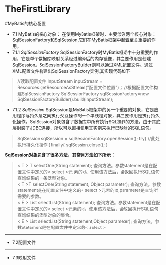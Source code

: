 # TheFirstLibrary
#MyBatis的核心配置

 - 7.1 MyBatis的核心对象：
        在使用MyBatis框架时，主要涉及两个核心对象：SqlSessionFactory和SqlSession,它们在MyBatis框架中起着至关重要的作用。
- 7.1.1 *SqlSessionFactory*
    SqlSessionFactory时MyBatis框架中十分重要的作用，它是单个数据库映射关系经过编译后的内存镜像，其主要作用是创建SqlSession。SqlSessionFactoryBuilder则可以通过XML配置文件。通过XML配置文件构建出SqlSessionFactory实例,其实现代码如下
>//读取配置文件
InputStream inputStream = Resources.getResourceAsStream("配置文件位置")；
//根据配置文件构建SqlSessionFactory
SqlSessionFactory sqlSessionFactory=new SqlSessionFactoryBuilder().build(inputStream);

- 7.1.2 *SqlSession*
   SqlSession是MyBatis框架中的另一个重要的对象，它是应用程序与持久层之间执行交互操作的一个单线程对象，其主要作用是执行持久化操作。SqlSession对象包含了数据库中所有执行SQL操作的方法，由于其底层封装了JDBC连接，所以可以直接使用其实例来执行已映射的SQL语句。
> SqlSession sqlSession = sqlSessionFactory.openSession();
try{
    //此处执行持久化操作
}finally{
    sqlSession.close();
}

  **SqlSession对象包含了很多方法，其常用方法如下所示：**
> < T > T selectOne(String statement);
    查询方法。参数statement是在配置文件中定义的< select >元
素的id。使用该方法后，会返回执行SQL语句查询结果的一条泛型对象。<BR>
 < T >T selectOne(String statement, Object parameter);
    查询方法。参数statement是在配置文件中定义的< select >元素的Id,parameter是查询所需要的参数。<BR>
< E > List<E> selectList(String statement);
    查询方法。参数statement是在配置文件中定义的< select  >元素的id，使用该方法后，会放回执行SQL语句查询结果的泛型对象的集合。<BR> 
< E >  List<E> selectList(String statement,Object parameter);
    查询方法。参数statement是在配置文件中定义的< select >


---
 - 7.2配置文件

---
  - 7.3映射文件

